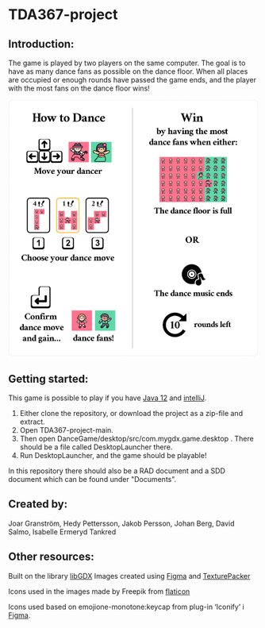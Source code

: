 # TDA367-project
## Introduction:
The game is played by two players on the same computer. The goal is to have as many dance fans as  possible on the dance floor. When all places are occupied or enough rounds have passed the game ends, and the player with the most fans on the dance floor wins!

![danceFansRules](https://github.com/isabelleet/Dance-Fans/blob/main/images_readme/instructions_with_rounds_left.png?raw=true)



## Getting started:
This game is possible to play if you have [Java 12](https://www.oracle.com/java/technologies/javase/jdk12-archive-downloads.html) and [intelliJ](https://www.jetbrains.com/idea/download/#section=windows). 

1. Either clone the repository, or download the project as a zip-file and extract.
2. Open TDA367-project-main.
3. Then open DanceGame/desktop/src/com.mygdx.game.desktop . There should be a file called DesktopLauncher there.
4. Run DesktopLauncher, and the game should be playable!

In this repository there should also be a RAD document and a SDD document which can be found under "Documents".


## Created by:
Joar Granström, Hedy Pettersson, Jakob Persson, 
Johan Berg, David Salmo, Isabelle Ermeryd Tankred

## Other resources:
Built on the library [libGDX](https://github.com/libgdx/libgdx)
Images created using [Figma](https://www.figma.com/)
and [TexturePacker](https://www.codeandweb.com/texturepacker)

Icons used in the images made by Freepik from [flaticon](www.flaticon.com)

Icons used based on emojione-monotone:keycap from plug-in ‘Iconify’ i [Figma](https://www.figma.com/).

